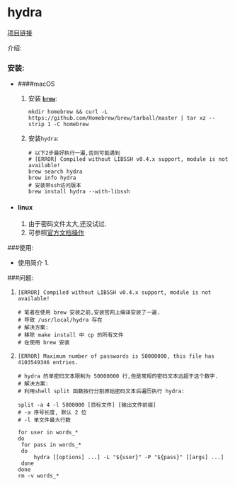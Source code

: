 # hydra

[项目链接](https://github.com/vanhauser-thc/thc-hydra)

介绍:



### 安装:

 - ####macOS

   1. 安装 [**`brew`**](https://docs.brew.sh/Installation):

      ```shell
      mkdir homebrew && curl -L https://github.com/Homebrew/brew/tarball/master | tar xz --strip 1 -C homebrew
      ```

   2. 安装`hydra`:

      ```shell
      # 以下2步最好执行一遍,否则可能遇到 
      # [ERROR] Compiled without LIBSSH v0.4.x support, module is not available!
      brew search hydra
      brew info hydra
      # 安装带ssh访问版本
      brew install hydra --with-libssh
      ```

- #### linux

  1. 由于密码文件太大,还没试过.
  2. 可参照[官方文档操作](https://github.com/vanhauser-thc/thc-hydra)

###使用:

- 使用简介
  1. 



###问题:

1. `[ERROR] Compiled without LIBSSH v0.4.x support, module is not available!`

   ```shell
   # 笔者在使用 brew 安装之前,安装官网上编译安装了一遍.
   # 导致 /usr/local/hydra 存在
   # 解决方案:
   # 移除 make install 中 cp 的所有文件
   # 在使用 brew 安装
   ```

2. `[ERROR] Maximum number of passwords is 50000000, this file has 4103549346 entries.`

   ```shell
   # hydra 的单密码文本限制为 50000000 行,但是常规的密码文本远超于这个数字.
   # 解决方案:
   # 利用shell split 函数按行分割原始密码文本后遍历执行 hydra:
   
   split -a 4 -l 5000000 [目标文件] [输出文件前缀]
   # -a 序号长度, 默认 2 位
   # -l 单文件最大行数
   
   for user in words_*
   do
   	for pass in words_*
   	do
   		hydra [[options] ...] -L "${user}" -P "${pass}" [[args] ...]
   	done
   done
   rm -v words_*
   ```
